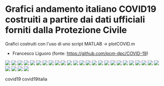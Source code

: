 # Grafici andamento italiano COVID19 costruiti a partire dai dati ufficiali forniti dalla Protezione Civile 
Grafici costruiti con l'uso di uno script MATLAB -> plotCOVID.m

- Francesco Liguoro
(fonte: https://github.com/pcm-dpc/COVID-19)

![](Grafici/Nazionale.png)
![](Grafici/GioNazionale.png)
![](Grafici/LogNazionale.png)
![](Grafici/Valle%20d'Aosta.png)
![](Grafici/ospedalizzatiValle%20d'Aosta.png)
![](Grafici/Lombardia.png)
![](Grafici/ospedalizzatiLombardia.png)
![](Grafici/Emilia%20Romagna.png)
![](Grafici/ospedalizzatiEmilia%20Romagna.png)
![](Grafici/Veneto.png)
![](Grafici/ospedalizzatiVeneto.png)
![](Grafici/Marche.png)
![](Grafici/ospedalizzatiMarche.png)
![](Grafici/Toscana.png)
![](Grafici/ospedalizzatiToscana.png)
![](Grafici/Abruzzo.png)
![](Grafici/ospedalizzatiAbruzzo.png)
![](Grafici/Lazio.png)
![](Grafici/ospedalizzatiLazio.png)
![](Grafici/Campania.png)
![](Grafici/ospedalizzatiCampania.png)
![](Grafici/Puglia.png)
![](Grafici/ospedalizzatiPuglia.png)
![](Grafici/Calabria.png)
![](Grafici/ospedalizzatiCalabria.png)
![](Grafici/Sicilia.png)
![](Grafici/ospedalizzatiSicilia.png)
![](Grafici/Sardegna.png)
![](Grafici/ospedalizzatiSardegna.png)

covid19 covid19italia
